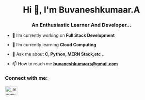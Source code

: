 <h1 align="center">Hi 👋, I'm Buvaneshkumaar.A</h1>
<h3 align="center">An Enthusiastic Learner And Developer...</h3>

- 🔭 I’m currently working on **Full Stack Development**

- 🌱 I’m currently learning **Cloud Computing**

- 💬 Ask me about **C, Python, MERN Stack,etc ..**

- 📫 How to reach me **buvaneshkumaars@gmail.com**

<h3 align="left">Connect with me:</h3>
<p align="left">
<a href="https://instagram.com/_money_hunger" target="blank"><img align="center" src="https://raw.githubusercontent.com/rahuldkjain/github-profile-readme-generator/master/src/images/icons/Social/instagram.svg" alt="_money_hunger" height="30" width="40" /></a>
</p>
